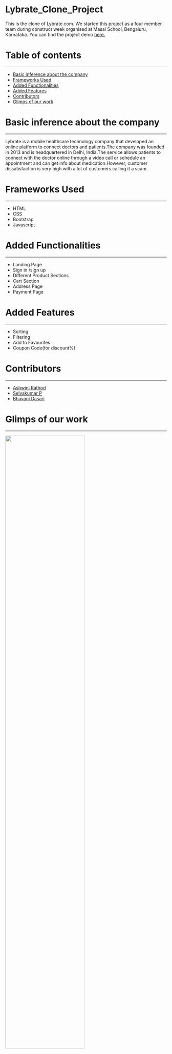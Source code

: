 # Lybrate_Clone_Project
This is the clone of Lybrate.com. We started this project as a four member team during construct week organised at Masai School, Bengaluru, Karnataka. You can find the project demo <a href="https://selva658.github.io/Lybrate_Clone_Project/">here.</a>
<h1>Table of contents</h1>
<hr>
<ul>
  <a href="#lybrate"><li>Basic inference about the company</li></a>
  <a href="#tech"><li>Frameworks Used</li></a>
  <a href="#fun"><li>Added Functionalities</li></a>
  <a href="#feat"><li>Added Features</li></a>
  <a href="#con"><li>Contributors</li></a>
  <a href="#glimps"><li>Glimps of our work</li></a>
</ul>
<div id="pantaloons">
  <h1>Basic inference about the company</h1>
  <hr>
Lybrate is a mobile healthcare technology company that developed an online platform to connect doctors and patients.The company was founded in 2013 and is headquartered in Delhi, India.The service allows patients to connect with the doctor online through a video call or schedule an appointment and can get info about medication.However, customer dissatisfaction is very high with a lot of customers calling it a scam.
  <div>
  <div id="tech">
  <h1>Frameworks Used</h1>
  <hr>
  <ul>
    <li>HTML</li>
    <li>CSS</li>
    <li>Bootstrap</li>
    <li>Javascript</li>
  </ul>
  </div>
  <div id="fun">
  <h1>Added Functionalities</h1>
  <hr>
  <ul>
    <li>Landing Page</li>
    <li>Sign in /sign up</li>
    <li>Different Product Sections</li>
    <li>Cart Section</li>
    <li>Address Page</li>
    <li>Payment Page</li>
  </ul>
  </div>
  <div id="feat">
  <h1>Added Features</h1>
  <hr>
  <ul>
    <li>Sorting</li>
    <li>Filtering</li>
    <li>Add to Favourites</li>
    <li>Coupon Code(for discount%)</li>
  </ul>
  </div>
  <div id="con">
    <h1>Contributors</h1>
    <hr>
    <ul>
    <a href="https://github.com/rathodashwini990"><li>Ashwini Rathod</li></a>
    <a href="https://github.com/selva658"><li>Selvakumar P</li></a>
    <a href="https://github.com/BHAVANI-DASARI"><li>Bhavani Dasari</li></a>
    </ul>
    </div>
  <div id="glimps">
  <h1>Glimps of our work</h1>
  <hr>
  <div>
  <div>
  <img style="width:70%" src="https://miro.medium.com/max/627/1*0P1G8ZaVoc2qnrbMamL33Q.png"/>
    <img style="width:70%" src="https://miro.medium.com/max/627/1*1d3JyBnzmdCt-yP96gYgKA.png"/>
    <img style="width:70%" src="https://miro.medium.com/max/1223/1*MGcGR-CJQoHvj9-4TVsQDQ.png"/>
    <img style="width:70%" src="https://miro.medium.com/max/1223/1*HTD5Hn2NJwhbPRXk6uZD3Q.png"/>
     <img style="width:70%" src="https://miro.medium.com/max/1223/1*k7vz0f3-XUCcCuHIE3ZF8A.png"/>
     <img style="width:70%" src="https://miro.medium.com/max/627/1*wP99hzLI89hid-bCx6k0BA.png"/>
    <img style="width:70%" src="https://miro.medium.com/max/627/1*015e8j7QrbQ-EihdRhmS6Q.png"/>
  </div>  
</div>
